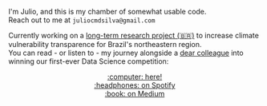 I'm Julio, and this is my chamber of somewhat usable code.  
Reach out to me at `juliocmdsilva@gmail.com`

Currently working on a [long-term research project (🇧🇷)](https://github.com/jcezarms/monitor-social-de-secas) to increase climate vulnerability transparence for Brazil's northeastern region.  
You can read - or listen to - my journey alongside a [dear colleague](https://github.com/vtoliveira) into winning our first-ever Data Science competition:

<p align="center">
  <a href="https://github.com/jcezarms/ey-nextwave-competition" target="_blank" rel="noopener noreferrer">
    :computer: here!
  </a>
  <br />
  <a href="https://open.spotify.com/episode/4YDGO5BQdyofBasNOt6kfu?si=FqBfRZBFQtak0szP42-wZg" target="_blank" rel="noopener noreferrer">
    :headphones: on Spotify
  </a>
  <br />
  <a href="https://towardsdatascience.com/how-we-finished-3rd-and-still-won-a-data-science-competition-bf8a71cf8c38" target="_blank" rel="noopener noreferrer">
    :book: on Medium
  </a>
</p>
